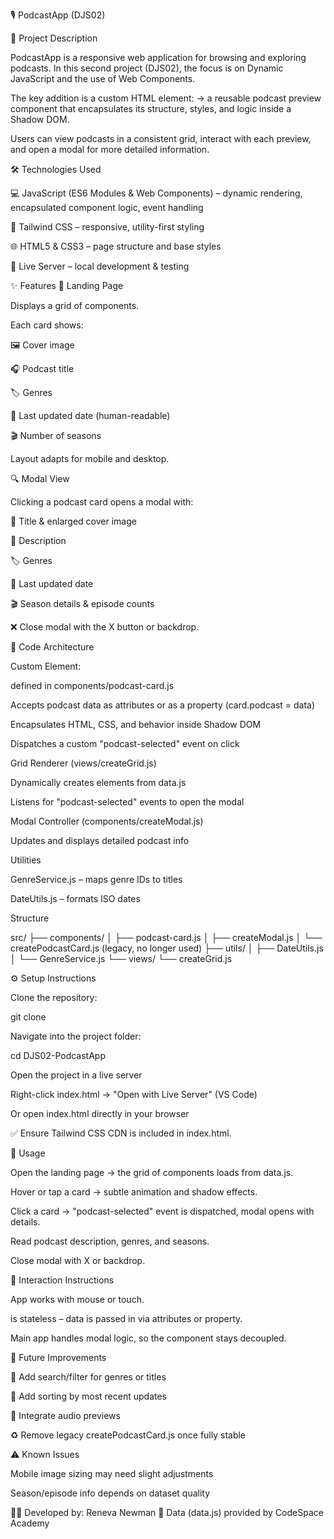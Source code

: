 🎙️ PodcastApp (DJS02)

📝 Project Description

PodcastApp is a responsive web application for browsing and exploring podcasts.
In this second project (DJS02), the focus is on Dynamic JavaScript and the use of Web Components.

The key addition is a custom HTML element:
<podcast-card> → a reusable podcast preview component that encapsulates its structure, styles, and logic inside a Shadow DOM.

Users can view podcasts in a consistent grid, interact with each preview, and open a modal for more detailed information.

🛠️ Technologies Used

💻 JavaScript (ES6 Modules & Web Components) – dynamic rendering, encapsulated component logic, event handling

🎨 Tailwind CSS – responsive, utility-first styling

🌐 HTML5 & CSS3 – page structure and base styles

🚀 Live Server – local development & testing

✨ Features
📄 Landing Page

Displays a grid of <podcast-card> components.

Each card shows:

🖼️ Cover image

🎧 Podcast title

🏷️ Genres

📅 Last updated date (human-readable)

🎬 Number of seasons

Layout adapts for mobile and desktop.

🔍 Modal View

Clicking a podcast card opens a modal with:

🎯 Title & enlarged cover image

📖 Description

🏷️ Genres

📅 Last updated date

🎬 Season details & episode counts

❌ Close modal with the X button or backdrop.

🧩 Code Architecture

Custom Element:

<podcast-card> defined in components/podcast-card.js

Accepts podcast data as attributes or as a property (card.podcast = data)

Encapsulates HTML, CSS, and behavior inside Shadow DOM

Dispatches a custom "podcast-selected" event on click

Grid Renderer (views/createGrid.js)

Dynamically creates <podcast-card> elements from data.js

Listens for "podcast-selected" events to open the modal

Modal Controller (components/createModal.js)

Updates and displays detailed podcast info

Utilities

GenreService.js – maps genre IDs to titles

DateUtils.js – formats ISO dates

Structure

src/
├── components/
│   ├── podcast-card.js
│   ├── createModal.js
│   └── createPodcastCard.js   (legacy, no longer used)
├── utils/
│   ├── DateUtils.js
│   └── GenreService.js
└── views/
    └── createGrid.js

⚙️ Setup Instructions

Clone the repository:

git clone <repository-url>


Navigate into the project folder:

cd DJS02-PodcastApp


Open the project in a live server

Right-click index.html → "Open with Live Server" (VS Code)

Or open index.html directly in your browser

✅ Ensure Tailwind CSS CDN is included in index.html.

🚀 Usage

Open the landing page → the grid of <podcast-card> components loads from data.js.

Hover or tap a card → subtle animation and shadow effects.

Click a card → "podcast-selected" event is dispatched, modal opens with details.

Read podcast description, genres, and seasons.

Close modal with X or backdrop.

🤝 Interaction Instructions

App works with mouse or touch.

<podcast-card> is stateless – data is passed in via attributes or property.

Main app handles modal logic, so the component stays decoupled.

🚧 Future Improvements

🔎 Add search/filter for genres or titles

📅 Add sorting by most recent updates

🎵 Integrate audio previews

♻️ Remove legacy createPodcastCard.js once fully stable

⚠️ Known Issues

Mobile image sizing may need slight adjustments

Season/episode info depends on dataset quality

👩‍💻 Developed by: Reneva Newman
📌 Data (data.js) provided by CodeSpace Academy
